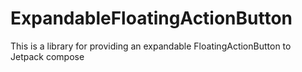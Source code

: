 # ExpandableFloatingActionButton
This is a library for providing an expandable FloatingActionButton to Jetpack compose
